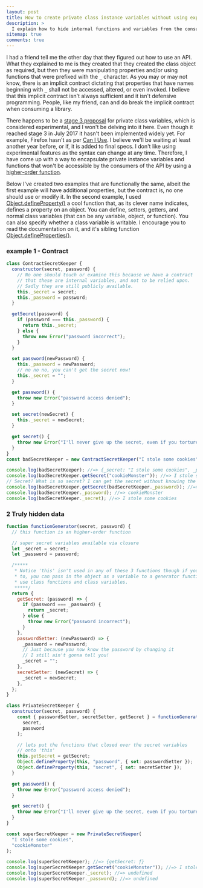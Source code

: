 ```yaml
---
layout: post
title: How to create private class instance variables without using experimental features in JavaScript.
description: >
  I explain how to hide internal functions and variables from the consumer of the class
sitemap: true
comments: true
---
```


I had a friend tell me the other day that they figured out how to use an API.
What they explained to me is they created that they created the class object as
required, but then they were manipulating properties and/or using functions
that were prefixed with the `_` character. As you may or may not know, there is
an implicit contract dictating that properties that have names beginning with
`_` shall not be accessed, altered, or even invoked. I believe that this implicit
contract isn't always sufficient and it isn't defensive programming. People,
like my friend, can and do break the implicit contract when consuming a library.

There happens to be a [stage 3 proposal](https://developer.mozilla.org/en-US/docs/Web/JavaScript/Reference/Classes/Private_class_fields)
for private class variables, which is considered experimental, and I won't be
delving into it here. Even though it reached stage 3 in July 2017 it hasn't been
implemented widely yet. For example, Firefox hasn't as per [Can I Use](https://caniuse.com/mdn-javascript_classes_private_class_fields).
I believe we'll be waiting at least another year before, or if, it is added to
final specs. I don't like using experimental features as the syntax can change
at any time. Therefore, I have come up with a way to encapsulate private
instance variables and functions that won't be accessible by the consumers of
the API by using a [higher-order function](https://medium.com/javascript-scene/higher-order-functions-composing-software-5365cf2cbe99).

Below I've created two examples that are functionally the same, albeit the first
example will have additional properties, but the contract is, no one should use
or modify it. In the second example, I used
[Object.defineProperty()](https://developer.mozilla.org/en-US/docs/Web/JavaScript/Reference/Global_Objects/Object/defineProperty)
a cool function that, as its clever name indicates, defines a property on an
object. You can define, setters, getters, and normal class variables (that can
be any variable, object, or function). You can also specify whether a class
variable is writable. I encourage you to read the documentation on it, and it's
sibling function [Object.defineProperties()](https://developer.mozilla.org/en-US/docs/Web/JavaScript/Reference/Global_Objects/Object/defineProperties).


### example 1 - Contract

```js
class ContractSecretKeeper {
  constructor(secret, password) {
    // No one should touch or examine this because we have a contract
    // that these are internal variables, and not to be relied upon.
    // Sadly they are still publicly available.
    this._secret = secret;
    this._password = password;
  }

  getSecret(password) {
    if (password === this._password) {
      return this._secret;
    } else {
      throw new Error("password incorrect");
    }
  }

  set password(newPassword) {
    this._password = newPassword;
    // no no no, you can't get the secret now!
    this._secret = "";
  }

  get password() {
    throw new Error("password access denied");
  }

  set secret(newSecret) {
    this._secret = newSecret;
  }

  get secret() {
    throw new Error("I'll never give up the secret, even if you torture me");
  }
}
const badSecretKeeper = new ContractSecretKeeper("I stole some cookies", "cookieMonster");

console.log(badSecretKeeper); //=> {_secret: "I stole some cookies", _password: "cookieMonster"}
console.log(badSecretKeeper.getSecret("cookieMonster")); //=> I stole some cookies
// Secret? What is so secret? I can get the secret without knowing the password, watch!
console.log(badSecretKeeper.getSecret(badSecretKeeper._password)); //=> I stole some cookies
console.log(badSecretKeeper._password); //=> cookieMonster
console.log(badSecretKeeper._secret); //=> I stole some cookies
```

### 2 Truly hidden data

```js
function functionGenerator(secret, password) {
  // this function is an higher-order function

  // super secret variables available via closure
  let _secret = secret;
  let _password = password;

  /*****
   * Notice 'this' isn't used in any of these 3 functions though if you wanted
   * to, you can pass in the object as a variable to a generator function so you may
   * use class functions and class variables.
   *****/
  return {
    getSecret: (password) => {
      if (password === _password) {
        return _secret;
      } else {
        throw new Error("password incorrect");
      }
    },
    passwordSetter: (newPassword) => {
      _password = newPassword;
      // Just because you now know the password by changing it
      // I still ain't gonna tell you!
      _secret = "";
    },
    secretSetter: (newSecret) => {
      _secret = newSecret;
    },
  };
}

class PrivateSecretKeeper {
  constructor(secret, password) {
    const { passwordSetter, secretSetter, getSecret } = functionGenerator(
      secret,
      password
    );

    // lets put the functions that closed over the secret variables
    // onto 'this'
    this.getSecret = getSecret;
    Object.defineProperty(this, "password", { set: passwordSetter });
    Object.defineProperty(this, "secret", { set: secretSetter });
  }

  get password() {
    throw new Error("password access denied");
  }

  get secret() {
    throw new Error("I'll never give up the secret, even if you torture me");
  }
}

const superSecretKeeper = new PrivateSecretKeeper(
  "I stole some cookies",
  "cookieMonster"
);

console.log(superSecretKeeper); //=> {getSecret: ƒ}
console.log(superSecretKeeper.getSecret("cookieMonster")); //=> I stole some cookies
console.log(superSecretKeeper._secret); //=> undefined
console.log(superSecretKeeper._password); //=> undefined
```
